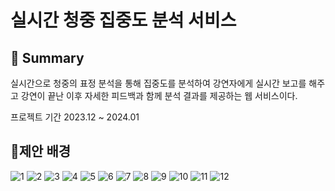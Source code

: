 # 실시간 청중 집중도 분석 서비스

## 📝 Summary

실시간으로 청중의 표정 분석을 통해 집중도를 분석하여 강연자에게 실시간 보고를 해주고 강연이 끝난 이후 자세한 피드백과 함께 분석 결과를 제공하는 웹 서비스이다.

프로젝트 기간 2023.12 ~ 2024.01

## 💬제안 배경
![1](https://github.com/whtndls/real-time-audience-reaction--analysis-frontend/blob/main/readMeImg/1.png)
![2](https://github.com/whtndls/real-time-audience-reaction--analysis-frontend/blob/main/readMeImg/2.png)
![3](https://github.com/whtndls/real-time-audience-reaction--analysis-frontend/blob/main/readMeImg/3.png)
![4](https://github.com/whtndls/real-time-audience-reaction--analysis-frontend/blob/main/readMeImg/4.png)
![5](https://github.com/whtndls/real-time-audience-reaction--analysis-frontend/blob/main/readMeImg/5.png)
![6](https://github.com/whtndls/real-time-audience-reaction--analysis-frontend/blob/main/readMeImg/6.png)
![7](https://github.com/whtndls/real-time-audience-reaction--analysis-frontend/blob/main/readMeImg/7.png)
![8](https://github.com/whtndls/real-time-audience-reaction--analysis-frontend/blob/main/readMeImg/8.png)
![9](https://github.com/whtndls/real-time-audience-reaction--analysis-frontend/blob/main/readMeImg/9.png)
![10](https://github.com/whtndls/real-time-audience-reaction--analysis-frontend/blob/main/readMeImg/10.png)
![11](https://github.com/whtndls/real-time-audience-reaction--analysis-frontend/blob/main/readMeImg/11.png)
![12](https://github.com/whtndls/real-time-audience-reaction--analysis-frontend/blob/main/readMeImg/12.png)
